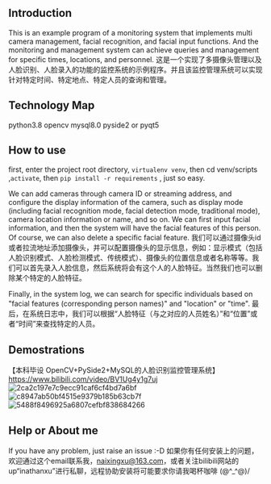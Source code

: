 ## Introduction

This is an example program of a monitoring system that implements multi camera management, facial recognition, and facial input functions. And the monitoring and management system can achieve queries and management for specific times, locations, and personnel.
这是一个实现了多摄像头管理以及人脸识别、人脸录入的功能的监控系统的示例程序。并且该监控管理系统可以实现针对特定时间、特定地点、特定人员的查询和管理。

## Technology Map
python3.8
opencv
mysql8.0
pyside2 or pyqt5

## How to use
first,  enter the project root directory, `virtualenv venv`, then cd venv/scripts ,`activate`, then `pip install -r requirements` , just so easy.

We can add cameras through camera ID or streaming address, and configure the display information of the camera, such as display mode (including facial recognition mode, facial detection mode, traditional mode), camera location information or name, and so on. We can first input facial information, and then the system will have the facial features of this person. Of course, we can also delete a specific facial feature.
我们可以通过摄像头id或者拉流地址添加摄像头，并可以配置摄像头的显示信息，例如：显示模式（包括人脸识别模式、人脸检测模式、传统模式）、摄像头的位置信息或者名称等等。我们可以首先录入人脸信息，然后系统将会有这个人的人脸特征。当然我们也可以删除某个特定的人脸特征。

Finally, in the system log, we can search for specific individuals based on "facial features (corresponding person names)" and "location" or "time".
最后，在系统日志中，我们可以根据“人脸特征（与之对应的人员姓名）”和“位置”或者“时间”来查找特定的人员。

## Demostrations

【本科毕设 OpenCV+PySide2+MySQL的人脸识别监控管理系统】 https://www.bilibili.com/video/BV1Ug4y1g7uj
![2ca2c197e7c9ecc91caf6cf4bd7a6bf](https://github.com/inathanxu/MutiCameraManagement-FaceRecog/assets/62796940/b287e56b-bfbd-4cd5-ba47-7f4625d5b7ae)
![c8947ab50bf4515e9379b185b63cb7f](https://github.com/inathanxu/MutiCameraManagement-FaceRecog/assets/62796940/a11de7af-da5d-4184-987e-7b723981b0bb)
![5488f8496925a6807cefbf838684266](https://github.com/inathanxu/MutiCameraManagement-FaceRecog/assets/62796940/15b51e7f-f617-4e82-a008-d2b5df400c39)

## Help or About me 
If you have any problem, just raise an issue :-D
如果你有任何安装上的问题，欢迎通过这个email联系我，naixingxu@163.com，或者关注bilibili网站的up“inathanxu”进行私聊，远程协助安装将可能要求你请我喝杯咖啡  \(@^_^@)/


